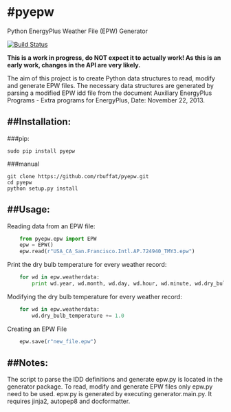 
#pyepw
======

Python EnergyPlus Weather File (EPW) Generator

[![Build Status](https://travis-ci.org/rbuffat/pyepw.svg?branch=master)](https://travis-ci.org/rbuffat/pyepw)

**This is a work in progress, do NOT expect it to actually work! As this is an early work, changes in the API are very likely.**

The aim of this project is to create Python data structures to read, modify and generate EPW files. The necessary data structures are generated by parsing a modified EPW idd file from the document Auxiliary EnergyPlus Programs - Extra programs for EnergyPlus, Date: November 22, 2013. 


##Installation:
-----------

###pip:
```
sudo pip install pyepw
```

###manual 
```
git clone https://github.com/rbuffat/pyepw.git
cd pyepw
python setup.py install
```

##Usage:
-----------

Reading data from an EPW file:
```python
    from pyepw.epw import EPW
    epw = EPW()
    epw.read(r"USA_CA_San.Francisco.Intl.AP.724940_TMY3.epw")
```

Print the dry bulb temperature for every weather record:
```python
	for wd in epw.weatherdata:
        print wd.year, wd.month, wd.day, wd.hour, wd.minute, wd.dry_bulb_temperature
```
        
Modifying the dry bulb temperature for every weather record:
```python
    for wd in epw.weatherdata:
        wd.dry_bulb_temperature += 1.0
```

Creating an EPW File
```python
    epw.save(r"new_file.epw")
```

##Notes:
-----------

The script to parse the IDD definitions and generate epw.py is located in the generator package. To read, modify and generate EPW files only epw.py need to be used. epw.py is generated by executing generator.main.py. It requires jinja2, autopep8 and docformatter.
